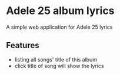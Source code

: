 # Adele 25 album lyrics
A simple web application for Adele 25 lyrics

## Features
- listing all songs' title of this album
- click title of song will show the lyrics